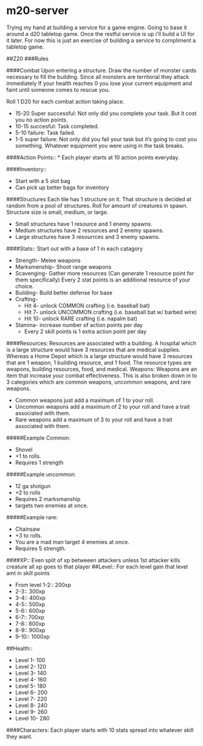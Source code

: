 # m20-server
Trying my hand at building a service for a game engine. Going to base it around a d20 tabletop game. Once the restful service is up i'll build a UI for it later. For now this is just an exercise of building a service to compliment a tabletop game.

##Z20
###Rules

####Combat
Upon entering a structure. Draw the number of monster cards necessary to fill the building. Since all monsters are territorial they attack immediately
If your health reaches 0 you lose your current equipment and faint until someone comes to rescue you.

Roll 1 D20 for each combat action taking place.
* 15-20 Super successful: Not only did you complete your task. But it cost you no action points.
* 10-15 succesful: Task completed.
* 5-10 failure: Task failed.
* 1-5 super failure: Not only did you fail your task but it’s going to cost you something. Whatever equipment you were using in the task breaks.

####Action Points::
	* Each player starts at 10 action points everyday.

####Inventory::
* Start with a 5 slot bag
* Can  pick up better bags for inventory

####Structures
Each tile has 1 structure on it.
That structure is decided at random from a pool of structures. Roll for amount of creatures in spawn.
Structure size is small, medium, or large.
* Small structures have 1 resource and 1 enemy spawns.
* Medium structures have 2 resources and 2 enemy spawns.
* Large structures have 3 resourrces and 3 enemy spawns.

####Stats:: Start out with a base of 1 in each catagory
* Strength- Melee weapons
* Marksmenship- Shoot range weapons
* Scavenging- Gather more resources (Can generate 1 resource point for them specifically) Every 2 stat points is an additional resource of your choice.
* Building- Build better defense for base
* Crafting- 
	* Hit 4- unlock COMMON crafting (i.e. baseball bat)
	* Hit 7- unlock UNCOMMON crafting (i.e. baseball bat w/ barbed wire)
	* Hit 10- unlock RARE crafting (i.e. napalm bat)
* Stamina- increase number of action points per day
	* Every 2 skill points is 1 extra action point per day

####Resources:
Resources are associated with a building. A hospital which is a large structure would have 3 resources that are medical supplies. Whereas a Home Depot which is a large structure would have 3 resources that are 1 weapon, 1 building resource, and 1 food.
The resource types are weapons, building resources, food, and medical.
Weapons:
Weapons are an item that increase your combat effectiveness. This is also broken down in to 3 categories which are common weapons, uncommon weapons, and rare weapons.
* Common weapons just add a maximum of 1 to your roll.
* Uncommon weapons add a maximum of 2 to your roll and have a trait associated with them.
* Rare weapons add a maximum of 3 to your roll and have a trait associated with them.

#####Example Common:
* Shovel
* +1 to rolls.
* Requires 1 strength

#####Example uncommon:
* 12 ga shotgun
* +2 to rolls
* Requires 2 marksmanship
* targets two enemies at once.

#####Example rare:
* Chainsaw
* +3 to rolls.
* You are a mad man target 4 enemies at once.
* Requires 5 strength.

####XP::
Even split of xp betweeen attackers unless 1st attacker kills creature all xp goes to that player
##Level::
For each level gain that level amt in skill points
* From level 1-2:: 200xp
* 2-3:: 300xp
* 3-4:: 400xp
* 4-5:: 500xp
* 5-6:: 600xp
* 6-7:: 700xp
* 7-8:: 800xp
* 8-9:: 900xp
* 9-10:: 1000xp

##Health::
* Level 1- 100
* Level 2- 120
* Level 3- 140
* Level 4- 160
* Level 5- 180
* Level 6- 200
* Level 7- 220
* Level 8- 240
* Level 9- 260
* Level 10- 280

####Characters:
Each player starts with 10 stats spread into whatever skill they want.
